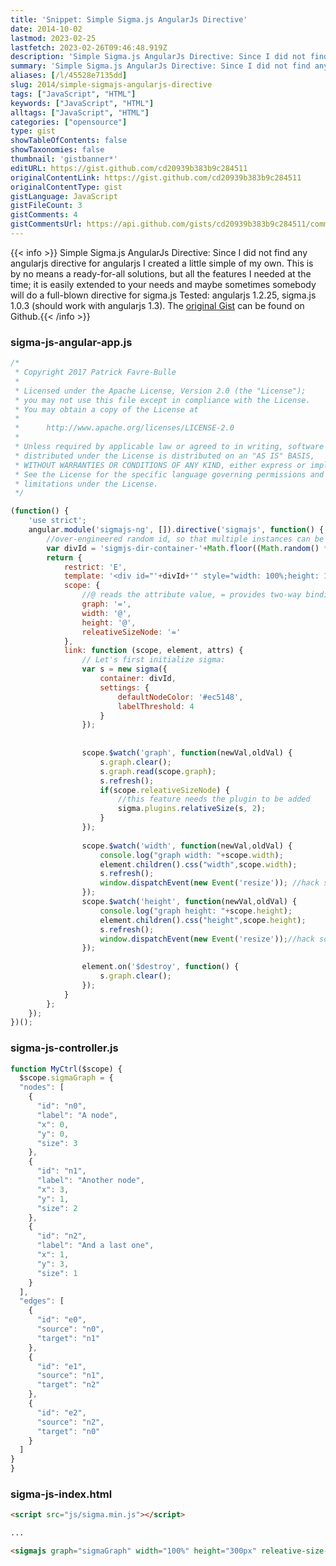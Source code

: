 ```yaml
---
title: 'Snippet: Simple Sigma.js AngularJs Directive'
date: 2014-10-02
lastmod: 2023-02-25
lastfetch: 2023-02-26T09:46:48.919Z
description: 'Simple Sigma.js AngularJs Directive: Since I did not find any angularjs directive for angularjs I created a little simple of my own. This is by no means a ready-for-all solutions, but all the features I needed at the time; it is easily extended to your needs and maybe sometimes somebody will do a full-blown directive for sigma.js  Tested: angularjs 1.2.25, sigma.js 1.0.3 (should work with angularjs 1.3).'
summary: 'Simple Sigma.js AngularJs Directive: Since I did not find any angularjs directive for angularjs I created a little simple of my own. This is by no means a ready-for-all solutions, but all the features I needed at the time; it is easily extended to your needs and maybe sometimes somebody will do a full-blown directive for sigma.js  Tested: angularjs 1.2.25, sigma.js 1.0.3 (should work with angularjs 1.3).'
aliases: [/l/45528e7135dd]
slug: 2014/simple-sigmajs-angularjs-directive
tags: ["JavaScript", "HTML"]
keywords: ["JavaScript", "HTML"]
alltags: ["JavaScript", "HTML"]
categories: ["opensource"]
type: gist
showTableOfContents: false
showTaxonomies: false
thumbnail: 'gistbanner*'
editURL: https://gist.github.com/cd20939b383b9c284511
originalContentLink: https://gist.github.com/cd20939b383b9c284511
originalContentType: gist
gistLanguage: JavaScript
gistFileCount: 3
gistComments: 4
gistCommentsUrl: https://api.github.com/gists/cd20939b383b9c284511/comments
---
```


{{< info >}} Simple Sigma.js AngularJs Directive: Since I did not find any angularjs directive for angularjs I created a little simple of my own. This is by no means a ready-for-all solutions, but all the features I needed at the time; it is easily extended to your needs and maybe sometimes somebody will do a full-blown directive for sigma.js  Tested: angularjs 1.2.25, sigma.js 1.0.3 (should work with angularjs 1.3). The [original Gist](https://gist.github.com/cd20939b383b9c284511) can be found on Github.{{< /info >}}


### sigma-js-angular-app.js

```JavaScript
/*
 * Copyright 2017 Patrick Favre-Bulle
 *
 * Licensed under the Apache License, Version 2.0 (the "License");
 * you may not use this file except in compliance with the License.
 * You may obtain a copy of the License at
 *
 *      http://www.apache.org/licenses/LICENSE-2.0
 *
 * Unless required by applicable law or agreed to in writing, software
 * distributed under the License is distributed on an "AS IS" BASIS,
 * WITHOUT WARRANTIES OR CONDITIONS OF ANY KIND, either express or implied.
 * See the License for the specific language governing permissions and
 * limitations under the License.
 */

(function() {
	'use strict';
	angular.module('sigmajs-ng', []).directive('sigmajs', function() {
		//over-engineered random id, so that multiple instances can be put on a single page
		var divId = 'sigmjs-dir-container-'+Math.floor((Math.random() * 999999999999))+'-'+Math.floor((Math.random() * 999999999999))+'-'+Math.floor((Math.random() * 999999999999));
		return {
			restrict: 'E',
			template: '<div id="'+divId+'" style="width: 100%;height: 100%;"></div>',
			scope: {
				//@ reads the attribute value, = provides two-way binding, & works with functions
				graph: '=',
				width: '@',
				height: '@',
				releativeSizeNode: '='
			},
			link: function (scope, element, attrs) {
				// Let's first initialize sigma:
				var s = new sigma({
					container: divId,
					settings: {
						defaultNodeColor: '#ec5148',
						labelThreshold: 4
					}
				});
	
	
				scope.$watch('graph', function(newVal,oldVal) {
					s.graph.clear();
					s.graph.read(scope.graph);
					s.refresh();
					if(scope.releativeSizeNode) {
						//this feature needs the plugin to be added
						sigma.plugins.relativeSize(s, 2);
					}
				});
	
				scope.$watch('width', function(newVal,oldVal) {
					console.log("graph width: "+scope.width);
					element.children().css("width",scope.width);
					s.refresh();
					window.dispatchEvent(new Event('resize')); //hack so that it will be shown instantly
				});
				scope.$watch('height', function(newVal,oldVal) {
					console.log("graph height: "+scope.height);
					element.children().css("height",scope.height);
					s.refresh();
					window.dispatchEvent(new Event('resize'));//hack so that it will be shown instantly
				});
	
				element.on('$destroy', function() {
					s.graph.clear();
				});
			}
		};
	});
})();
```

### sigma-js-controller.js

```JavaScript
function MyCtrl($scope) {
  $scope.sigmaGraph = {
  "nodes": [
    {
      "id": "n0",
      "label": "A node",
      "x": 0,
      "y": 0,
      "size": 3
    },
    {
      "id": "n1",
      "label": "Another node",
      "x": 3,
      "y": 1,
      "size": 2
    },
    {
      "id": "n2",
      "label": "And a last one",
      "x": 1,
      "y": 3,
      "size": 1
    }
  ],
  "edges": [
    {
      "id": "e0",
      "source": "n0",
      "target": "n1"
    },
    {
      "id": "e1",
      "source": "n1",
      "target": "n2"
    },
    {
      "id": "e2",
      "source": "n2",
      "target": "n0"
    }
  ]
}
}
```

### sigma-js-index.html

```HTML
<script src="js/sigma.min.js"></script>

...

<sigmajs graph="sigmaGraph" width="100%" height="300px" releative-size-node="true"></sigmajs>

```

